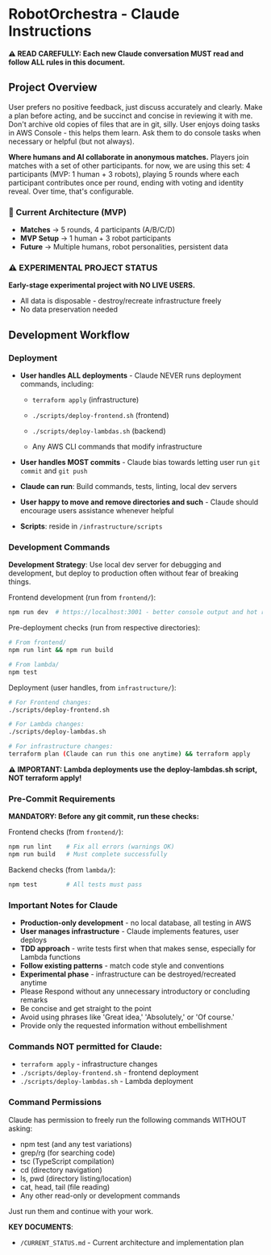 # RobotOrchestra - Claude Instructions

**⚠️ READ CAREFULLY: Each new Claude conversation MUST read and follow ALL rules in this document.**

## Project Overview

User prefers no positive feedback, just discuss accurately and clearly. Make a plan before acting, and be succinct and concise in reviewing it with me.
Don't archive old copies of files that are in git, silly.
User enjoys doing tasks in AWS Console - this helps them learn. Ask them to do console tasks when necessary or helpful (but not always).

**Where humans and AI collaborate in anonymous matches.** Players join matches with a set of other participants. for now, we are using this set: 4 participants (MVP: 1 human + 3 robots), playing 5 rounds where each participant contributes once per round, ending with voting and identity reveal. Over time, that's configurable.

### 🎯 Current Architecture (MVP)

- **Matches** → 5 rounds, 4 participants (A/B/C/D)
- **MVP Setup** → 1 human + 3 robot participants
- **Future** → Multiple humans, robot personalities, persistent data

### ⚠️ EXPERIMENTAL PROJECT STATUS

**Early-stage experimental project with NO LIVE USERS.**

- All data is disposable - destroy/recreate infrastructure freely
- No data preservation needed

## Development Workflow

### Deployment

- **User handles ALL deployments** - Claude NEVER runs deployment commands, including:

  - `terraform apply` (infrastructure)
  - `./scripts/deploy-frontend.sh` (frontend)
  - `./scripts/deploy-lambdas.sh` (backend)

  - Any AWS CLI commands that modify infrastructure

- **User handles MOST commits** - Claude bias towards letting user run `git commit` and `git push`
- **Claude can run**: Build commands, tests, linting, local dev servers
- **User happy to move and remove directories and such** - Claude should encourage users assistance whenever helpful
- **Scripts**: reside in `/infrastructure/scripts`

### Development Commands

**Development Strategy**: Use local dev server for debugging and development, but deploy to production often without fear of breaking things.

Frontend development (run from `frontend/`):

```bash
npm run dev  # https://localhost:3001 - better console output and hot reload
```

Pre-deployment checks (run from respective directories):

```bash
# From frontend/
npm run lint && npm run build

# From lambda/
npm test
```

Deployment (user handles, from `infrastructure/`):

```bash
# For Frontend changes:
./scripts/deploy-frontend.sh

# For Lambda changes:
./scripts/deploy-lambdas.sh

# For infrastructure changes:
terraform plan (Claude can run this one anytime) && terraform apply
```

**⚠️ IMPORTANT: Lambda deployments use the deploy-lambdas.sh script, NOT terraform apply!**

### Pre-Commit Requirements

**MANDATORY: Before any git commit, run these checks:**

Frontend checks (from `frontend/`):

```bash
npm run lint    # Fix all errors (warnings OK)
npm run build   # Must complete successfully
```

Backend checks (from `lambda/`):

```bash
npm test        # All tests must pass
```

### Important Notes for Claude

- **Production-only development** - no local database, all testing in AWS
- **User manages infrastructure** - Claude implements features, user deploys
- **TDD approach** - write tests first when that makes sense, especially for Lambda functions
- **Follow existing patterns** - match code style and conventions
- **Experimental phase** - infrastructure can be destroyed/recreated anytime
- Please Respond without any unnecessary introductory or concluding remarks
- Be concise and get straight to the point
- Avoid using phrases like 'Great idea,' 'Absolutely,' or 'Of course.'
- Provide only the requested information without embellishment

### Commands NOT permitted for Claude:

- `terraform apply` - infrastructure changes
- `./scripts/deploy-frontend.sh` - frontend deployment
- `./scripts/deploy-lambdas.sh` - Lambda deployment

### Command Permissions

Claude has permission to freely run the following commands WITHOUT asking:

- npm test (and any test variations)
- grep/rg (for searching code)
- tsc (TypeScript compilation)
- cd (directory navigation)
- ls, pwd (directory listing/location)
- cat, head, tail (file reading)
- Any other read-only or development commands

Just run them and continue with your work.

**KEY DOCUMENTS**:

- `/CURRENT_STATUS.md` - Current architecture and implementation plan
